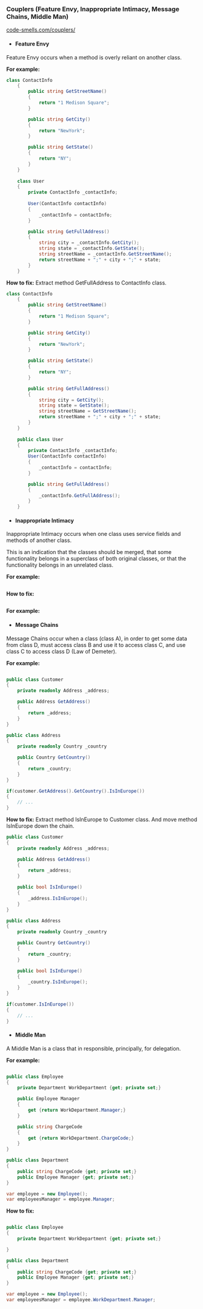 ### Couplers (Feature Envy, Inappropriate Intimacy, Message Chains, Middle Man)

[code-smells.com/couplers/](https://code-smells.com/couplers/)

- #### Feature Envy
Feature Envy occurs when a method is overly reliant on another class.

**For example:**

```csharp
class ContactInfo
    {
        public string GetStreetName()
        {
            return "1 Medison Square";
        }

        public string GetCity()
        {
            return "NewYork";
        }

        public string GetState()
        {
            return "NY";
        }
    }
 
    class User
    {
        private ContactInfo _contactInfo;
 
        User(ContactInfo contactInfo)
        {
            _contactInfo = contactInfo;
        }

        public string GetFullAddress()
        {
            string city = _contactInfo.GetCity();
            string state = _contactInfo.GetState();
            string streetName = _contactInfo.GetStreetName();
            return streetName + ";" + city + ";" + state;
        }
    }
```

**How to fix:**
Extract method GetFullAddress to ContactInfo class.

```csharp
class ContactInfo
    {
        public string GetStreetName()
        {
            return "1 Medison Square";
        }

        public string GetCity()
        {
            return "NewYork";
        }

        public string GetState()
        {
            return "NY";
        }

        public string GetFullAddress()
        {
            string city = GetCity();
            string state = GetState();
            string streetName = GetStreetName();
            return streetName + ";" + city + ";" + state;
        }
    }
 
    public class User
    {
        private ContactInfo _contactInfo;
        User(ContactInfo contactInfo)
        {
            _contactInfo = contactInfo;
        }

        public string GetFullAddress()
        {
            _contactInfo.GetFullAddress();
        }
    }
```

- #### Inappropriate Intimacy
Inappropriate Intimacy occurs when one class uses service fields and methods of another class.

This is an indication that the classes should be merged, that some functionality belongs in a superclass of both original classes, or that the functionality belongs in an unrelated class.

**For example:**

```csharp
```

**How to fix:**

```csharp
```
**For example:**


- #### Message Chains
Message Chains occur when a class (class A), in order to get some data from class D, must access class B and use it to access class C, and use class C to access class D (Law of Demeter).

**For example:**

```csharp

public class Customer
{
    private readonly Address _address;

    public Address GetAddress()
    {
        return _address;
    }
}

public class Address
{
    private readonly Country _country

    public Country GetCountry()
    {
        return _country;
    }
}

if(customer.GetAddress().GetCountry().IsInEurope())
{
    // ...
}
```

**How to fix:**
Extract method IsInEurope to Customer class. And move method IsInEurope down the chain.

```csharp
public class Customer
{
    private readonly Address _address;

    public Address GetAddress()
    {
        return _address;
    }

    public bool IsInEurope()
    {
        _address.IsInEurope();
    }
}

public class Address
{
    private readonly Country _country

    public Country GetCountry()
    {
        return _country;
    }

    public bool IsInEurope()
    {
        _country.IsInEurope();
    }
}

if(customer.IsInEurope())
{
    // ...
}
```

- #### Middle Man
A Middle Man is a class that in responsible, principally, for delegation.

**For example:**

```csharp

public class Employee
{
    private Department WorkDepartment {get; private set;}

    public Employee Manager 
    {
        get {return WorkDepartment.Manager;}
    }

    public string ChargeCode
    {
        get {return WorkDepartment.ChargeCode;}
    }
}

public class Department
{
    public string ChargeCode {get; private set;}
    public Employee Manager {get; private set;}
}

var employee = new Employee();
var employeesManager = employee.Manager;

```

**How to fix:**

```csharp

public class Employee
{
    private Department WorkDepartment {get; private set;}

}

public class Department
{
    public string ChargeCode {get; private set;}
    public Employee Manager {get; private set;}
}

var employee = new Employee();
var employeesManager = employee.WorkDepartment.Manager;
```